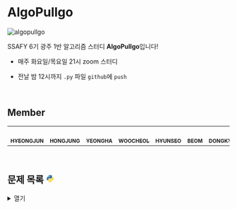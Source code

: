 

# AlgoPullgo

![algopullgo](https://user-images.githubusercontent.com/78924207/154836023-01b28287-27d1-48f9-b70e-267ad400648f.jpg)

SSAFY 6기 광주 1반 알고리즘 스터디 **AlgoPullgo**입니다!

- 매주 화요일/목요일 21시 zoom 스터디 

- 전날 밤 12시까지 `.py` 파일 `github`에 `push`

<br>

## Member

<table>
  <tr>
    <td align="center"><a href="https://github.com/kimhyeongjun95"><img src="https://avatars.githubusercontent.com/u/86656921?v=4" width="100px;" alt=""/><br /><sub><b>HYEONGJUN</b></sub></a><br /></td>
    <td align="center"><a href="https://github.com/hongjungkimm"><img src="https://avatars.githubusercontent.com/u/87457152?v=4" width="100px;" alt=""/><br /><sub><b>HONGJUNG</b></sub></a><br /></td>
    <td align="center"><a href="https://github.com/yeongsummer"><img src="https://avatars.githubusercontent.com/u/87457128?v=4" width="100px;" alt=""/><br /><sub><b>YEONGHA</b></sub></a><br /></td>
    <td align="center"><a href="https://github.com/woosteelz"><img src="https://avatars.githubusercontent.com/u/48507475?v=4" width="100px;" alt=""/><br /><sub><b>WOOCHEOL</b></sub></a><br /></td>
    <td align="center"><a href="https://github.com/hyunse0"><img src="https://avatars.githubusercontent.com/u/78924207?v=4" width="100px;" alt=""/><br /><sub><b>HYUNSEO</b></sub></a><br /></td>
    <td align="center"><a href="https://github.com/HeoBeom"><img src="https://avatars.githubusercontent.com/u/87457226?v=4" width="100px;" alt=""/><br /><sub><b>BEOM</b></sub></a><br /></td>
    <td align="center"><a href="https://github.com/DongKyunJung"><img src="https://avatars.githubusercontent.com/u/87457171?v=4" width="100px;" alt=""/><br /><sub><b>DONGKYUN</b></sub></a><br /></td>
  </tr>
</table>

<br>

## 문제 목록 <img src="https://raw.githubusercontent.com/devicons/devicon/master/icons/python/python-original.svg" alt="python" width="20" height="20"/>
<details>
  <summary> 열기 </summary>

## 1주차

- 8/2
  - 백준 - [제로(10773)](https://www.acmicpc.net/problem/10773) 
  - 백준 - [스택(10828)](https://www.acmicpc.net/problem/10828)
  
- 8/5
  - 백준 - [균형잡힌 세상(4949)](https://www.acmicpc.net/problem/4949)
  - 백준 - [큐 2(18258)](https://www.acmicpc.net/problem/18258)

## 2주차

- 8/10
  - 백준 - [회전하는 큐(1021)](https://www.acmicpc.net/problem/1021)
  - 백준 - [문자열(1120)](https://www.acmicpc.net/problem/1120)

- 8/12
  - 백준 - [프린터 큐(1966)](https://www.acmicpc.net/problem/1966)
  - 백준 - [단어 뒤집기 2(17413)](https://www.acmicpc.net/problem/17413)

## 3주차

- 8/17
  - 백준 - [부분수열의 합 2(1208)](https://www.acmicpc.net/problem/1208)
  - 백준 - [나무 자르기(2805)](https://www.acmicpc.net/problem/2805)

- 8/19
  - 백준 - [잃어버린 괄호(1541)](https://www.acmicpc.net/problem/1541)
  - 백준 - [오큰수(17298)](https://www.acmicpc.net/problem/17298)

## 4주차

- 8/24
  - 백준 - [바이러스(2606)](https://www.acmicpc.net/problem/2606)
  - 백준 - [문자열 게임 2(20437)](https://www.acmicpc.net/problem/20437)

- 8/26
  - 백준 - [안전 영역(2468)](https://www.acmicpc.net/problem/2468)
  - 프로그래머스 - [4주차 위클리 챌린지(직업군 추천하기)](https://programmers.co.kr/learn/challenges)

## 5주차

- 8/31
  - 백준 - [경비원(2564)](https://www.acmicpc.net/problem/2564)
  - 백준 - [개미(10158)](https://www.acmicpc.net/problem/10158)

- 9/2
  - 백준 - [요세푸스 문제(1158)](https://www.acmicpc.net/problem/1158)
  - 백준 - [적록색약(10026)](https://www.acmicpc.net/problem/10026)

## 6주차

- 9/7
  - 백준 - [아기 상어(16236)](https://www.acmicpc.net/problem/16236)
  - 프로그래머스 - [키패드 누르기(2020 카카오 인턴십)](https://programmers.co.kr/learn/challenges)

- 9/9
  - 프로그래머스 월간 코드 챌린지 시즌 3 전원 참여

- 9/10
  - 백준 - [최대 힙(11279)](https://www.acmicpc.net/problem/11279)
  - 백준 - [평범한 배낭(12865)](https://www.acmicpc.net/problem/12865)

## 7주차

- 9/13
  - 백준 - [알고 스팟(1261)](https://www.acmicpc.net/problem/1261)
  - 백준 - [문자열 폭발(9935)](https://www.acmicpc.net/problem/9935)

- 9/15
  - 백준 - [말이 되고픈 원숭이(1600)](https://www.acmicpc.net/problem/1600)
  - 백준 - [에라토스테네스의 체(2960)](https://www.acmicpc.net/problem/2960)

## 8주차

- 9/23
  - 백준 - [소수&팰린드롬(1747)](https://www.acmicpc.net/problem/1747)
  - 백준 - [토마토(7569)](https://www.acmicpc.net/problem/7569)

- 9/26
  - 백준 - [트리의 부모 찾기(11725)](https://www.acmicpc.net/problem/11725)
  - 백준 - [연구소(14502)](https://www.acmicpc.net/problem/14502)

## 9주차

- 9/28
  - 백준 - [내리막 길(1520)](https://www.acmicpc.net/problem/1520)
  - 백준 - [치킨 배달(15686)](https://www.acmicpc.net/problem/15686)

- 9/30
  - 백준 - [단어 수학(1339)](https://www.acmicpc.net/problem/1339)
  - 백준 - [퇴사(14501)](https://www.acmicpc.net/problem/14501)
  
## 10주차

- 10/5
  - 백준 - [다리 놓기(1010)](https://www.acmicpc.net/problem/1010)
  - 백준 - [노드사이의 거리(1240)](https://www.acmicpc.net/problem/1240)

- 10/7
  - 백준 - [세 용액(2473)](https://www.acmicpc.net/problem/2473)
  - 백준 - [인구 이동(16234)](https://www.acmicpc.net/problem/16234)

## 11주차

- 10/12
  - 백준 - [로봇 청소기(14503)](https://www.acmicpc.net/problem/14503)
  - 백준 - [게리맨더링(17471)](https://www.acmicpc.net/problem/17471)

- 10/14
  - 백준 - [톱니바퀴(14891)](https://www.acmicpc.net/problem/14891)
  - 백준 - [파이프 옮기기1(17070)](https://www.acmicpc.net/problem/17070)

## 12주차

- 10/19
  - 백준 - [미세먼지 안녕!(17144)](https://www.acmicpc.net/problem/17144)
  - SWEA - [프로세서 연결하기(1767)](https://swexpertacademy.com/main/code/problem/problemDetail.do?contestProbId=AV4suNtaXFEDFAUf)

- 10/21
  - 백준 - [집합의 표현(1717)](https://www.acmicpc.net/problem/1717)
  - 백준 - [최소 스패닝 트리(1197)](https://www.acmicpc.net/problem/1197)

## 13주차

- 10/26
  - 백준 - [1로 만들기(1463)](https://www.acmicpc.net/problem/1463)
  - 백준 - [뱀(3190)](https://www.acmicpc.net/problem/3190)
  
- 10/28
  - 백준 - [줄어들지 않아(2688)](https://www.acmicpc.net/problem/2688)
  - 백준 - [마법사 상어와 토네이도(20057)](https://www.acmicpc.net/problem/20057)

## 14주차

  - 11/2
    - 백준 - [전화번호 목록(5052)](https://www.acmicpc.net/problem/5052)
    - 백준 - [빗물(14719)](https://www.acmicpc.net/problem/14719)
  
  - 11/4
    - 프로그래머스 - [문자열 압축(2020 카카오 블라인드 채용)](https://programmers.co.kr/learn/challenges)
    - 프로그래머스 - [타겟 넘버(깊이/너비 우선 탐색)](https://programmers.co.kr/learn/challenges)

## 15주차

  - 11/9 ~ 11/11 휴식 및 프로젝트 준비 기간

## 16주차

  - 11/16
    - 프로그래머스 - [전력망을 둘로 나누기(위클리 챌린지)](https://programmers.co.kr/learn/courses/30/lessons/86971)
    - 프로그래머스 - [수식최대화(2020 카카오 인턴십)](https://programmers.co.kr/learn/courses/30/lessons/67257)
  
  - 11/18
    - 프로그래머스 - [멀쩡한 사각형](https://programmers.co.kr/learn/courses/30/lessons/62048)
    - 프로그래머스 - [괄호 변환](https://programmers.co.kr/learn/courses/30/lessons/60058)

 ## 17주차

   - 11/23 ~ 11/25 휴식 및 프로젝트 준비 기간

 ## 18주차

  - 12/2
    - 백준 - [연산자 끼워넣기(14888)](https://www.acmicpc.net/problem/14888)
    - 프로그래머스 - [큰 수 만들기](https://programmers.co.kr/learn/courses/30/lessons/42883)

 ## 19주차

  - 12/7
    - 백준 - [내려가기(2096)](https://www.acmicpc.net/problem/2096)
    - 프로그래머스 - [불량 사용자(2019 카카오 인턴십)](https://programmers.co.kr/learn/courses/30/lessons/64064?language=python3)
  
  - 12/9
    - 프로그래머스 - [기능개발](https://programmers.co.kr/learn/courses/30/lessons/42586)
    - 프로그래머스 - [가장 먼 노드](https://programmers.co.kr/learn/courses/30/lessons/49189)

## 20주차
  - 12/14
    - 프로그래머스 - [행렬 테두리 회전하기(2021 Dev-Matching)](https://programmers.co.kr/learn/courses/30/lessons/77485)
    - 프로그래머스 - [튜플(2019 카카오 인턴십)](https://programmers.co.kr/learn/courses/30/lessons/64065)
  
  - 12/16
    - 프로그래머스 - [배달](https://programmers.co.kr/learn/courses/30/lessons/12978)
    - 프로그래머스 - [다단계 칫솔 판매(2021 Dev-Matching)](https://programmers.co.kr/learn/courses/30/lessons/77486)

## 21주차
  - 12/20
    - 프로그래머스 - [N으로 표현](https://programmers.co.kr/learn/courses/30/lessons/42895)
    - 프로그래머스 - [단어 변환](https://programmers.co.kr/learn/courses/30/lessons/43163)
  
  - 12/22
    - 프로그래머스 - [야근 지수](https://programmers.co.kr/learn/courses/30/lessons/12927)
    - 프로그래머스 - [피로도](https://programmers.co.kr/learn/courses/30/lessons/87946)

## 22주차
  - 12/27
    - 프로그래머스 - [디스크 컨트롤러](https://programmers.co.kr/learn/courses/30/lessons/42627)
    - 프로그래머스 - [표 편집(2021 카카오 인턴십)](https://programmers.co.kr/learn/courses/30/lessons/81303)

## 23주차
  - 1/4
    - 프로그래머스 - [보석 쇼핑(2020 카카오 인턴십)](https://programmers.co.kr/learn/courses/30/lessons/67258)
    - 프로그래머스 - [오픈 채팅방(2019 카카오 블라인드 채용)](https://programmers.co.kr/learn/courses/30/lessons/42888)
  
  - 1/6
    - 프로그래머스 - [숫자 문자열과 영단어(2021 카카오 인턴십)](https://programmers.co.kr/learn/courses/30/lessons/81301)
    - 프로그래머스 - [거리두기 확인(2021 카카오 인턴십)](https://programmers.co.kr/learn/courses/30/lessons/81302)

## 24주차
  - 1/11
    - 프로그래머스 - [자물쇠와 열쇠(2020 카카오 블라인드 채용)](https://programmers.co.kr/learn/courses/30/lessons/60059)
    - 프로그래머스 - [이중우선순위큐](https://programmers.co.kr/learn/courses/30/lessons/42628)
  
  - 1/13
    - 프로그래머스 - [합승 택시 요금(2021 카카오 블라인드 채용)](https://programmers.co.kr/learn/courses/30/lessons/72413)
    - 프로그래머스 - [외벽 점검(2020 카카오 블라인드 채용)](https://programmers.co.kr/learn/courses/30/lessons/60062)

## 25주차

- 1/18
  - 프로그래머스 - [가장 긴 팰린드롬](https://programmers.co.kr/learn/courses/30/lessons/12904)
  
- 1/20
  - 프로그래머스 - [신고 결과 받기(2022 카카오 블라인드 채용)](https://programmers.co.kr/learn/courses/30/lessons/92334)
  - 프로그래머스 - [k진수에서 소수 개수 구하기(2022 카카오 블라인드 채용)](https://programmers.co.kr/learn/courses/30/lessons/92335)

## 26주차

- 1/25
  - 프로그래머스 - [입국심사](https://programmers.co.kr/learn/courses/30/lessons/43238)
  - 프로그래머스 - [2xn 타일링](https://programmers.co.kr/learn/courses/30/lessons/12900)
  
- 1/27
  - 프로그래머스 - [주차 요금 계산(2022 카카오 블라인드 채용)](https://programmers.co.kr/learn/courses/30/lessons/92341)
  - 프로그래머스 - [게임 맵 최단거리](https://programmers.co.kr/learn/courses/30/lessons/1844)
  
## 27주차

- 2/5
  - 프로그래머스 - [징검다리 건너기(2019 카카오 개발자 겨울 인턴십)](https://programmers.co.kr/learn/courses/30/lessons/64062)
  - 프로그래머스 - [아이템 줍기](https://programmers.co.kr/learn/courses/30/lessons/87694)

## 28주차

- 2/8
  - 프로그래머스 - [광고삽입](https://programmers.co.kr/learn/courses/30/lessons/72414)
  - 프로그래머스 - [메뉴 리뉴얼](https://programmers.co.kr/learn/courses/30/lessons/72411)

## 29주차

- 2/15 ~ 2/17 공통 프로젝트 준비 기간

## 30주차

- 2/22
  - 프로그래머스 - [단속카메라](https://programmers.co.kr/learn/courses/30/lessons/42884?language=python3)
  - 프로그래머스 - [삼각 달팽이](https://programmers.co.kr/learn/courses/30/lessons/68645)
  
- 2/24
  - 백준 - [컨베이어 벨트 위의 로봇](https://www.acmicpc.net/problem/20055)
  - 프로그래머스 - [N-QUEEN](https://programmers.co.kr/learn/courses/30/lessons/12952)

## 31주차
  
- 3/1
  - 백준 - [구슬 탈출 2](https://www.acmicpc.net/problem/13460)
  - 백준 - [상어 초등학교](https://www.acmicpc.net/problem/21608)

- 3/3
  - 백준 - [주사위 굴리기](https://www.acmicpc.net/problem/14499)
  - 프로그래머스 - [캐시(2018 카카오 블라인드 채용)](https://programmers.co.kr/learn/courses/30/lessons/17680)

## 32주차
  
- 3/8
  - 백준 - [마법사 상어와 비바라기](https://www.acmicpc.net/problem/21610)
  - 백준 - [다리 만들기](https://www.acmicpc.net/problem/2146)

- 3/10
  - 백준 - [주사위 굴리기 2](https://www.acmicpc.net/problem/23288)
  - 프로그래머스 - [여행경로](https://programmers.co.kr/learn/courses/30/lessons/43164)

## 33주차
  
- 3/15
  - 백준 - [2048(easy)](https://www.acmicpc.net/problem/12100)
  - 프로그래머스 - [후보키(2019 카카오 블라인드 채용)](https://programmers.co.kr/learn/courses/30/lessons/42890)
  
- 3/17
  - 백준 - [청소년 상어](https://www.acmicpc.net/problem/19236)
  - 프로그래머스 - [순위 검색(2021 카카오 블라인드 채용)](https://programmers.co.kr/learn/courses/30/lessons/72412)
  
## 34주차
  
- 3/24
  - 프로그래머스 - [더 맵게](https://programmers.co.kr/learn/courses/30/lessons/42626)
  - 프로그래머스 - [뉴스 클러스터링(2018 카카오 블라인드 채용)](https://programmers.co.kr/learn/courses/30/lessons/17677)
  
## 35주차
  
- 3/25
  - 백준 - [스도쿠](https://www.acmicpc.net/problem/2580)
  - 프로그래머스 - [정수 삼각형](https://programmers.co.kr/learn/courses/30/lessons/43105)
  
## 36주차
  
- 4/7
  - 프로그래머스 - [스킬트리](https://programmers.co.kr/learn/courses/30/lessons/49993)
  - 프로그래머스 - [기둥과 보 설치(2020 카카오 블라인드 채용)](https://programmers.co.kr/learn/courses/30/lessons/60061)
  
## 37주차
  
- 4/12
  - 백준 - [치즈](https://www.acmicpc.net/problem/2638)
  - 프로그래머스 - [방금그곡(2018 카카오 블라인드 채용)](https://programmers.co.kr/learn/courses/30/lessons/17683)
  
- 4/17
  - 백준 - [벽 부수고 이동하기](https://www.acmicpc.net/problem/2206)
  - 프로그래머스 - [양과 늑대](https://programmers.co.kr/learn/courses/30/lessons/92343)

## 38주차
  
- 4/19
  - 백준 - [암호 만들기](https://www.acmicpc.net/problem/1759)
  - 백준 - [가장 가까운 공통 조상](https://www.acmicpc.net/problem/3584)
